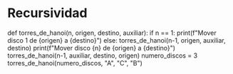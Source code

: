 # Recursividad



def torres_de_hanoi(n, origen, destino, auxiliar):
  if n == 1:
    print(f"Mover disco 1 de {origen} a {destino}")
  else:
    torres_de_hanoi(n-1, origen, auxiliar, destino)
    print(f"Mover disco {n} de {origen} a {destino}")
    torres_de_hanoi(n-1, auxiliar, destino, origen)
numero_discos = 3
torres_de_hanoi(numero_discos, "A", "C", "B")
